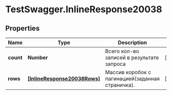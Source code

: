 # TestSwagger.InlineResponse20038

## Properties

Name | Type | Description | Notes
------------ | ------------- | ------------- | -------------
**count** | **Number** | Всего кол-во записей в результате запроса | [optional] 
**rows** | [**[InlineResponse20038Rows]**](InlineResponse20038Rows.md) | Массив коробок c пагинацией(заданная страничка). | [optional] 


